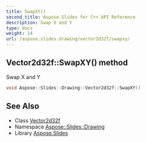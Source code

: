```yaml
---
title: SwapXY()
second_title: Aspose.Slides for C++ API Reference
description: Swap X and Y
type: docs
weight: 14
url: /aspose.slides.drawing/vector2d32f/swapxy/
---
```

## Vector2d32f::SwapXY() method


Swap X and Y

```cpp
void Aspose::Slides::Drawing::Vector2d32f::SwapXY()
```

## See Also

* Class [Vector2d32f](../)
* Namespace [Aspose::Slides::Drawing](../../)
* Library [Aspose.Slides](../../../)